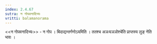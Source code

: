 ```yaml
---
index: 2.4.67
sutra: न गोपवनादिभ्यः
vritti: balamanorama
---
```


<<न गोपवनादिभ्यः>> - न गोप । बिदाद्यन्तर्गणोऽयमिति । ततश्च अञःयञञोश्चे॑ति प्राप्तस्य लुङ् नेति भावः ।